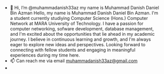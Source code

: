 - 👋 Hi, I’m @muhammadanish33az my name is Muhammad Danish Daniel Bin Azman
  Hello, my name is Muhammad Danish Daniel Bin Azman. I'm a student currently studiying Computer Science (Hons.) Computer Network at MARA University of Technology.
  I have a passion for computer networking, sofware development, database management, and I'm excited about the opportunities that lie ahead in my academic journey.
  I believe in continuous learning and growth, and I'm always eager to explore new ideas and perspectives.
  Looking forward to connecting with fellow students and engaging in meaningful experiences during my time here.
- 📫 Can reach me via email muhammadanish33az@gmail.com
- 
<!---
muhammadanish33az/muhammadanish33az is a ✨ special ✨ repository because its `README.md` (this file) appears on your GitHub profile.
You can click the Preview link to take a look at your changes.
--->
